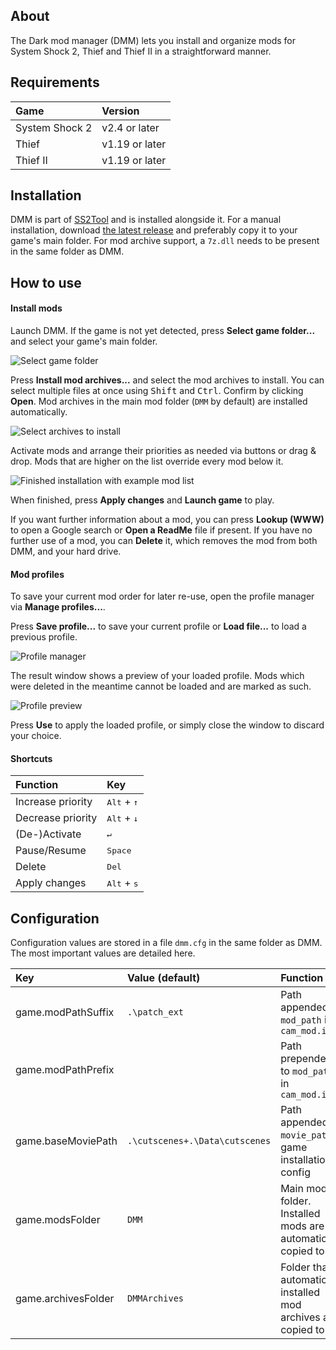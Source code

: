 ## About

The Dark mod manager (DMM) lets you install and organize mods for System Shock 2, Thief and Thief II in a straightforward manner.

## Requirements

| Game           | Version        |
|:---------------|:---------------|
| System Shock 2 | v2.4 or later  |
| Thief          | v1.19 or later |
| Thief II       | v1.19 or later |

## Installation

DMM is part of [SS2Tool](https://www.systemshock.org/index.php?topic=4141.0) and is installed alongside it.
For a manual installation, download [the latest release](https://github.com/pshjt/dmm/releases/latest/download/dmm.exe) and preferably copy it to your game's main folder.
For mod archive support, a `7z.dll` needs to be present in the same folder as DMM.

## How to use

#### Install mods
Launch DMM. If the game is not yet detected, press **Select game folder...** and select your game's main folder.

![Select game folder](/assets/images/dmm_1.webp "Select game folder")

Press **Install mod archives...** and select the mod archives to install. You can select multiple files at once using <kbd>Shift</kbd> and <kbd>Ctrl</kbd>. Confirm by clicking **Open**. Mod archives in the main mod folder (`DMM` by default) are installed automatically.

![Select archives to install](/assets/images/dmm_archive.webp "Select archives to install")

Activate mods and arrange their priorities as needed via buttons or drag & drop. Mods that are higher on the list override every mod below it.

![Finished installation with example mod list](/assets/images/dmm_2.webp "Finished installation with example mod list")

When finished, press **Apply changes** and **Launch game** to play.

If you want further information about a mod, you can press **Lookup (WWW)** to open a Google search or **Open a ReadMe** file if present. If you have no further use of a mod, you can **Delete** it, which removes the mod from both DMM, and your hard drive. 

#### Mod profiles
To save your current mod order for later re-use, open the profile manager via **Manage profiles...**.

Press **Save profile...** to save your current profile or **Load file...** to load a previous profile.

![Profile manager](/assets/images/dmm_profile1.webp "Profile manager")

The result window shows a preview of your loaded profile. Mods which were deleted in the meantime cannot be loaded and are marked as such.

![Profile preview](/assets/images/dmm_profile2.webp "Profile preview")

Press **Use** to apply the loaded profile, or simply close the window to discard your choice.

#### Shortcuts

| Function          | Key                                |
|:------------------|:-----------------------------------|
| Increase priority | <kbd>Alt</kbd> + <kbd>&uarr;</kbd> |
| Decrease priority | <kbd>Alt</kbd> + <kbd>&darr;</kbd> |
| (De-)Activate     | <kbd>&crarr;</kbd>                 |
| Pause/Resume      | <kbd>Space</kbd>                   |
| Delete            | <kbd>Del</kbd>                     |
| Apply changes     | <kbd>Alt</kbd> + <kbd>s</kbd>      |

## Configuration

Configuration values are stored in a file `dmm.cfg` in the same folder as DMM. The most important values are detailed here.

| Key                 | Value (default)                | Function                                                       |
|:--------------------|:-------------------------------|:---------------------------------------------------------------|
| game.modPathSuffix  | `.\patch_ext`                  | Path appended to `mod_path` in `cam_mod.ini`                   |
| game.modPathPrefix  |                                | Path prepended to `mod_path` in `cam_mod.ini`                  |
| game.baseMoviePath  | `.\cutscenes+.\Data\cutscenes` | Path appended to `movie_path` in game installation config      |
| game.modsFolder     | `DMM`                          | Main mod folder. Installed mods are automatically copied to it |
| game.archivesFolder | `DMMArchives`                  | Folder that automatically installed mod archives are copied to |